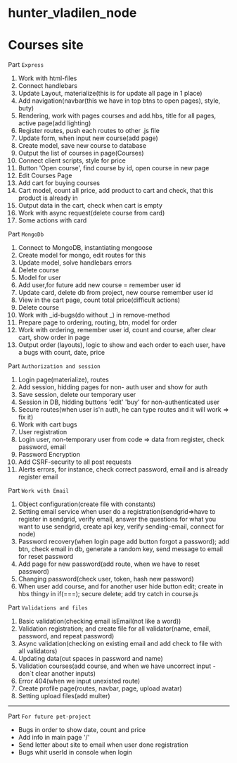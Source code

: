 # hunter_vladilen_node

# Courses site

Part `Express`

1.  Work with html-files
2.  Connect handlebars
3.  Update Layout, materialize(this is for update all page in 1 place)
4.  Add navigation(navbar(this we have in top btns to open pages), style, buty)
5.  Rendering, work with pages courses and add.hbs, title for all pages, active page(add lighting)
6.  Register routes, push each routes to other .js file
7.  Update form, when input new course(add page)
8.  Create model, save new course to database
9.  Output the list of courses in page(Courses)
10. Connect client scripts, style for price
11. Button 'Open course', find course by id, open course in new page
12. Edit Courses Page
13. Add cart for buying courses
14. Cart model, count all price, add product to cart and check, that this product is already in
15. Output data in the cart, check when cart is empty
16. Work with async request(delete course from card)
17. Some actions with card

Part `MongoDb`

1. Connect to MongoDB, instantiating mongoose
2. Create model for mongo, edit routes for this
3. Update model, solve handlebars errors
4. Delete course
5. Model for user
6. Add user,for future add new course = remember user id
7. Update card, delete db from project, new course remember user id
8. View in the cart page, count total price(difficult actions)
9. Delete course
10. Work with _id-bugs(do without _) in remove-method
11. Prepare page to ordering, routing, btn, model for order
12. Work with ordering, remember user id, count and course, after clear cart, show order in page
13. Output order (layouts), logic to show and each order to each user, have a bugs with count, date, price

Part `Authorization and session`

1. Login page(materialize), routes
2. Add session, hidding pages for non- auth user and show for auth
3. Save session, delete our temporary user
4. Session in DB, hidding buttons 'edit' 'buy' for non-authenticated user
5. Secure routes(when user is'n auth, he can type routes and it will work => fix it)
6. Work with cart bugs
7. User registration
8. Login user, non-temporary user from code => data from register, check password, email
9. Password Encryption
10. Add CSRF-security to all post requests
11. Alerts errors, for instance, check correct password, email and is already register email

Part `Work with Email`

1. Object configuration(create file with constants)
2. Setting email service when user do a registration(sendgrid=>have to register in sendgrid, verify email, answer the questions for what you want to use sendgrid, create api key, verify sending-email, connect for node)
3. Password recovery(when login page add button forgot a password); add btn, check email in db, generate a random key, send message to email for reset password
4. Add page for new password(add route, when we have to reset password)
5. Changing password(check user, token, hash new password)
6. When user add course, and for another user hide button edit; create in hbs thingy in if(===); secure delete; add try catch in course.js

Part `Validations and files`

1. Basic validation(checking email isEmail(not like a word))
2. Validation registration; and create file for all validator(name, email, password, and repeat password)
3. Async validation(checking on existing email and add check to file with all validators)
4. Updating data(cut spaces in password and name)
5. Validation courses(add course, and when we have uncorrect input - don`t clear another inputs)
6. Error 404(when we input unexisted route)
7. Create profile page(routes, navbar, page, upload avatar)
8. Setting upload files(add multer)

---

Part `For future pet-project`

- Bugs in order to show date, count and price
- Add info in main page '/'
- Send letter about site to email when user done registration
- Bugs whit userId in console when login
